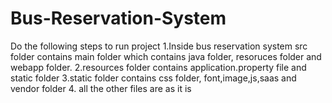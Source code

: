 # Bus-Reservation-System
Do the following steps to run project
1.Inside bus reservation system
src folder contains main folder which contains java folder, resoruces folder and webapp folder.
2.resources folder contains application.property file and static folder
3.static folder contains css folder, font,image,js,saas and vendor folder
4. all the other files are as it is

